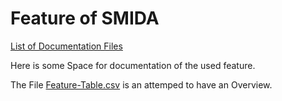 # Feature of SMIDA
[List of Documentation Files](menu.md)

Here is some Space for documentation of the used feature.

The File [Feature-Table.csv](https://gitlab.informatik.uni-bremen.de/ascadian/schau_mir_in_die_augen/blob/master/feature_table.txt) is an attemped to have an Overview.